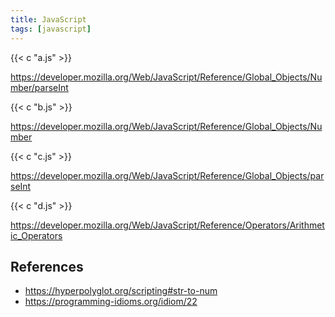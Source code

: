 ```yaml
---
title: JavaScript
tags: [javascript]
---
```


{{< c "a.js" >}}

<https://developer.mozilla.org/Web/JavaScript/Reference/Global_Objects/Number/parseInt>

{{< c "b.js" >}}

<https://developer.mozilla.org/Web/JavaScript/Reference/Global_Objects/Number>

{{< c "c.js" >}}

<https://developer.mozilla.org/Web/JavaScript/Reference/Global_Objects/parseInt>

{{< c "d.js" >}}

<https://developer.mozilla.org/Web/JavaScript/Reference/Operators/Arithmetic_Operators>

## References

- <https://hyperpolyglot.org/scripting#str-to-num>
- <https://programming-idioms.org/idiom/22>
